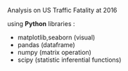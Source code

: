 Analysis on US Traffic Fatality at 2016

using **Python** libraries :
- matplotlib,seaborn (visual)
- pandas (dataframe)
- numpy (matrix operation)
- scipy (statistic inferential functions)